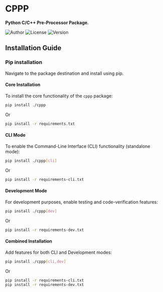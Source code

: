 # CPPP
**Python C/C++ Pre-Processor Package.**

 ![Author](https://img.shields.io/badge/Author-Gil_Treibush-brightgreen) ![License](https://img.shields.io/badge/License-MIT-blue.svg) ![Version](https://img.shields.io/badge/Version-1.0.0--alpha.1-violet)

## Installation Guide

### Pip installation
Navigate to the package destination and install using pip.
#### Core Installation
To install the core functionality of the `cppp` package:
```bash
pip install ./cppp
```
Or
```bash
pip install -r requirements.txt
```
#### CLI Mode
To enable the Command-Line Interface (CLI) functionality (standalone mode):
```bash
pip install ./cppp[cli]
```
Or
```bash
pip install -r requirements-cli.txt
```
#### Development Mode
For development purposes, enable testing and code-verification features:
```bash
pip install ./cppp[dev]
```
Or
```bash
pip install -r requirements-dev.txt
```
#### Combined Installation
Add features for both CLI and Development modes:
```bash
pip install ./cppp[cli,dev]
```
Or
```bash
pip install -r requirements-cli.txt
pip install -r requirements-dev.txt
```